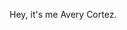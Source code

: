 Hey, it's me Avery Cortez.

<!---
AveryCortez/AveryCortez is a ✨ special ✨ repository because its `README.md` (this file) appears on your GitHub profile.
You can click the Preview link to take a look at your changes.
--->
